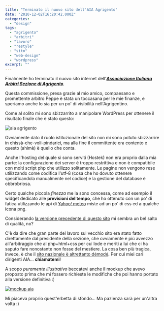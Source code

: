 ```yaml
---
title: "Terminato il nuovo sito dell'AIA Agrigento"
date: "2010-12-02T16:20:42.000Z"
categories:
  - "design"
tags:
  - "agrigento"
  - "arbitri"
  - "lavoro"
  - "restyle"
  - "sito"
  - "web-design"
  - "wordpress"
excerpt: ""
---
```


Finalmente ho terminato il nuovo sito internet dell'_**[Associazione Italiana Arbitri Sezione di Agrigento](http://www.aia-agrigento.it/sito/)**._

Questa commissione, presa grazie al mio amico, compaesano e promettente arbitro Peppe è stata un toccasana per le mie finanze, e speriamo anche lo sia per un po' di visibilità nell'Agrigentino.

Come al solito mi sono sbizzarrito a manipolare WordPress per ottenere il risultato finale che è stato questo:

![](https://enricodeleo.s3.eu-south-1.amazonaws.com/uploads/2010/12/Schermata-2010-12-02-a-17.06.23-1024x594.png" "aia agrigento")

Ovviamente dato il ruolo istituzionale del sito non mi sono potuto sbizzarrire in chissà-che-voli-pindarici, ma alla fine il committente era contento e questo (ahimè) è quello che conta.

Anche l'hosting del quale si sono serviti (Hostek) non era proprio dalla mia parte: la configurazione dei server è troppo restrittiva e non è compatibile con molti script php che utilizzo solitamente. Le pagine non vengono rese utilizzando come codifica l'utf-8 (cosa che ho dovuto ottenere specificandola manualmente nel codice) e la gestione del database è obbrobriosa.

Certo qualche piccola _finezza_ me la sono concessa, come ad esempio il widget dedicato alle **previsioni del tempo**, che ho ottenuto con un po' di fatica utilizzando le api di [Yahoo! meteo](http://it.meteo.yahoo.com/italia/sicilia/agrigento-709859/) miste ad un po' di css ed a qualche icona png.

Considerando [la versione precedente di questo sito](http://www.aia-agrigento.it/v23/) mi sembra un bel salto di qualità, no?

C'è da dire che gran parte del lavoro sul vecchio sito era stato fatto direttamente dal presidente della sezione, che ovviamente è più avvezzo all'arbitraggio che al php+html+css per cui lode e meriti a lui che ci ha saputo fare nonostante non fosse del mestiere. La cosa ben più tragica, invece, è che il [sito nazionale è altrettanto démodé](http://www.aia-figc.it/). Per cui miei cari dirigenti AIA... **chiamatemi**!

A scopo _puramente illustrativo_ beccatevi anche il mockup che avevo proposto prima che mi fossero richieste le modifiche che poi hanno portato alla versione definitiva :)

[![](https://enricodeleo.s3.eu-south-1.amazonaws.com/images/mockup_v2_aia_agrigento_by_lysergicstudio-d2zhg66.jpg "mockup aia")](http://fav.me/d2zhg66)

Mi piaceva proprio quest'erbetta di sfondo... Ma pazienza sarà per un'altra volta :)
